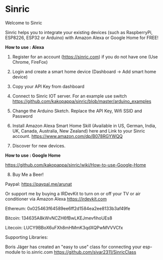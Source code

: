 # Sinric

Welcome to Sinric

Sinric helps you to integrate your existing devices (such as RaspberryPi, ESP8226, ESP32 or Arduino) with Amazon Alexa or Google Home for FREE!

**How to use : Alexa**

1. Register for an account (https://sinric.com) if you do not have one (Use Chrome, FireFox)

2. Login and create a smart home device (Dashboard -> Add smart home device)

3. Copy your API Key from dashboard

4. Connect to Sinric IOT server. For an example use switch
https://github.com/kakopappa/sinric/blob/master/arduino_examples

5. Change the Arduino Sketch. Replace the API Key, Wifi SSID and Password

6. Install Amazon Alexa Smart Home Skill (Available in US, German, India, UK, Canada, Australia, New Zealand) here and Link to your Sinric account.
https://www.amazon.com/dp/B078RGYWQQ

7. Discover for new devices. 

**How to use : Google Home**

https://github.com/kakopappa/sinric/wiki/How-to-use-Google-Home

8. Buy Me a Beer!

Paypal: https://paypal.me/arunat

Or support me by buying a IRDevKit to turn on or off your TV or air conditioner via Amazon Alexa
https://irdevkit.com

Ethereum: 
0x025463f64589ee6ff2d1584ea2ee8133b3af49fe

Bitcoin: 
134635A8kWvNCZH6fBwLKEJmevfihoUEs8

Litecoin: 
LUCY9BBoX6uFXh8mHMmK3qdXQPwMVVVCfx

Supporting Libraries:

Boris Jäger has created an "easy to use" class for connecting your esp-module to io.sinric.com
https://github.com/sivar2311/SinricClass
